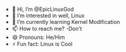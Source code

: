 - 👋 Hi, I’m @EpicLinuxGod
- 👀 I’m interested in well, Linux
- 🌱 I’m currently learning Kernel Modification
- 📫 How to reach me? -Don't
- 😄 Pronouns: He/Him
- ⚡ Fun fact: Linux is Cool

<!---
EpicLinuxGod/EpicLinuxGod is a ✨ special ✨ repository because its `README.md` (this file) appears on your GitHub profile.
You can click the Preview link to take a look at your changes.
--->
